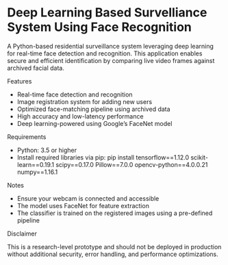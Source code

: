 # Deep Learning Based Survelliance System Using Face Recognition

A Python-based residential surveillance system leveraging deep learning for real-time face detection and recognition. This application enables secure and efficient identification by comparing live video frames against archived facial data.

Features
- Real-time face detection and recognition
- Image registration system for adding new users
- Optimized face-matching pipeline using archived data
- High accuracy and low-latency performance
- Deep learning-powered using Google’s FaceNet model

Requirements
- Python: 3.5 or higher
- Install required libraries via pip:
  pip install tensorflow==1.12.0 scikit-learn==0.19.1 scipy==0.17.0 Pillow==7.0.0 opencv-python==4.0.0.21 numpy==1.16.1

Notes
- Ensure your webcam is connected and accessible
- The model uses FaceNet for feature extraction
- The classifier is trained on the registered images using a pre-defined pipeline

Disclaimer

This is a research-level prototype and should not be deployed in production without additional security, error handling, and performance optimizations.
